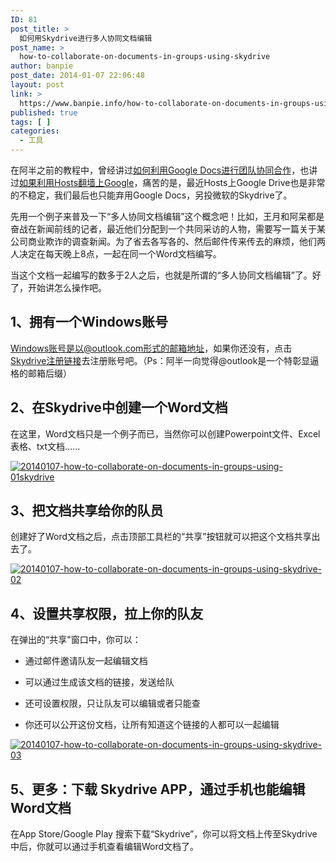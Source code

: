 ```yaml
---
ID: 81
post_title: >
  如何用Skydrive进行多人协同文档编辑
post_name: >
  how-to-collaborate-on-documents-in-groups-using-skydrive
author: banpie
post_date: 2014-01-07 22:06:48
layout: post
link: >
  https://www.banpie.info/how-to-collaborate-on-documents-in-groups-using-skydrive/
published: true
tags: [ ]
categories:
  - 工具
---
```

在阿半之前的教程中，曾经讲过[如何利用Google Docs进行团队协同合作][1]，也讲过[如果利用Hosts翻墙上Google][2]，痛苦的是，最近Hosts上Google Drive也是非常的不稳定，我们最后也只能弃用Google Docs，另投微软的Skydrive了。

先用一个例子来普及一下“多人协同文档编辑”这个概念吧！比如，王月和阿呆都是奋战在新闻前线的记者，最近他们分配到一个共同采访的人物，需要写一篇关于某公司商业欺诈的调查新闻。为了省去各写各的、然后邮件传来传去的麻烦，他们两人决定在每天晚上8点，一起在同一个Word文档编写。

当这个文档一起编写的数多于2人之后，也就是所谓的“多人协同文档编辑”了。好了，开始讲怎么操作吧。

## 1、拥有一个Windows账号

Windows账号是以@outlook.com形式的邮箱地址，如果你还没有，点击[Skydrive注册链接][3]去注册账号吧。（Ps：阿半一向觉得@outlook是一个特彰显逼格的邮箱后缀）

## 2、在Skydrive中创建一个Word文档

在这里，Word文档只是一个例子而已，当然你可以创建Powerpoint文件、Excel表格、txt文档……

[![20140107-how-to-collaborate-on-documents-in-groups-using-01skydrive][4]][4]

## 3、把文档共享给你的队员

创建好了Word文档之后，点击顶部工具栏的“共享”按钮就可以把这个文档共享出去了。

[![20140107-how-to-collaborate-on-documents-in-groups-using-skydrive-02][5]][5]

## 4、设置共享权限，拉上你的队友

在弹出的“共享"窗口中，你可以：

*   通过邮件邀请队友一起编辑文档

*   可以通过生成该文档的链接，发送给队

*   还可设置权限，只让队友可以编辑或者只能查

*   你还可以公开这份文档，让所有知道这个链接的人都可以一起编辑

[![20140107-how-to-collaborate-on-documents-in-groups-using-skydrive-03][6]][6]

## 5、更多：下载 Skydrive APP，通过手机也能编辑Word文档

在App Store/Google Play 搜索下载“Skydrive”，你可以将文档上传至Skydrive中后，你就可以通过手机查看编辑Word文档了。

 [1]: http://www.banpie.info/2013/12/throw-microsoft-word-away/
 [2]: http://www.banpie.info/2013/12/shou-ba-shou-jiao-ni-gao-su-shang-google/
 [3]: https://signup.live.com/signup.aspx?wa=wsignin1.0&rpsnv=12&ct=1389099497&rver=6.2.6289.0&wp=MBI_SSL_SHARED&wreply=https%3a%2f%2fskydrive.live.com%2f%3flc%3d2052%26mkt%3dzh-CN&id=250206&cbcxt=sky&cbcxt=sky&bk=1389099497&uiflavor=web&uaid=df2229ddd7a54c67b1686450c2411a4e&mkt=ZH-CN&lc=2052&lic=1
 [4]: http://www.banpie.info/wp-content/uploads/2018/11/20140107-how-to-collaborate-on-documents-in-groups-using-01skydrive.png
 [5]: http://7arnhx.com1.z0.glb.clouddn.com/wp-content/uploads/2014/01/20140107-how-to-collaborate-on-documents-in-groups-using-skydrive-02.png
 [6]: http://7arnhx.com1.z0.glb.clouddn.com/wp-content/uploads/2014/01/20140107-how-to-collaborate-on-documents-in-groups-using-skydrive-03.png